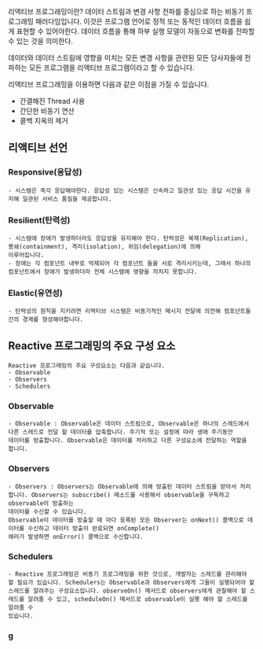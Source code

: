 리액티브 프로그래밍이란?
데이터 스트림과 변경 사항 전파를 중심으로 하는 비동기 프로그래밍  패러다임입니다.
이것은 프로그램 언어로 정적 또는 동적인 데이터 흐름을 쉽게 표현할 수 있어야한다.
데이터 흐름을 통해 하부 실행 모델이 자동으로 변화를 전파할 수 있는 것을 의미한다.

데이터와 데이터 스트림에 영향을 미치는 모든 변경 사항을 관련된 모든 당사자들에
전파하는 모든 프로그램을 리액티브 프로그램이라고 할 수 있습니다.

리액티브 프로그래밍을 이용하면 다음과 같은 이점을 가질 수 있습니다.
- 간결해진 Thread 사용
- 간단한 비동기 연산
- 콜백 지옥의 제거

## 리액티브 선언

### Responsive(응답성)

    - 시스템은 즉각 응답해야한다. 응답성 있는 시스템은 신속하고 일관성 있는 응답 시간을 유지해 일관된 서비스 품질을 제공합니다.

### Resilient(탄력성)
    - 시스템에 장애가 발생하더라도 응답성을 유지해야 한다. 탄력성은 복제(Replication), 봉쇄(containment), 격리(isolation), 위임(delegation)에 의해
    이루어집니다.
    - 장애는 각 컴포넌트 내부로 억제되어 각 컴포넌트 들을 서로 격리시키는데, 그래서 하나의 컴포넌트에서 장애가 발생하더라 전체 시스템에 영향을 끼치지 못합니다.

### Elastic(유연성)
    - 탄력성의 원칙을 지키려면 리액티브 시스템은 비동기적인 메시지 전달에 의전해 컴포넌트들 간의 경계를 형성해야합니다.




## Reactive 프로그래밍의 주요 구성 요소
    Reactive 프로그래밍의 주요 구성요소는 다음과 같습니다.
    - Observable
    - Observers
    - Schedulers

### Observable
    - Observable : Observable은 데이터 스트림으로, Observable은 하나의 스레드에서 다른 스레드로 전달 할 데이터를 압축합니다. 주기적 또는 설정에 따라 생애 주기동안
    데이터를 방출합니다. Observable은 데이터를 처리하고 다른 구성요소에 전달하는 역할을 합니다.

### Observers
    - Observers : Observers는 Observable에 의해 방출된 데이터 스트림을 받아서 처리합니다. Observers는 subscribe() 메소드를 사용해서 observable을 구독하고 observable이 방출하는
    데이터를 수신할 수 있습니다.
    Observable이 데이터를 방출할 때 마다 등록된 모든 Observer는 onNext() 콜백으로 데이터를 수신하고 데이터 방출이 완료되면 onComplete()
    에러가 발생하면 onError() 콜백으로 수신합니다.

### Schedulers
    - Reactive 프로그래밍은 비동기 프로그래밍을 위한 것으로, 개발자는 스레드를 관리해야 할 필요가 있습니다. Schedulers는 Observable과 Observers에게 그들이 실행되어야 할
    스레드를 알려주는 구성요소입니다. observeOn() 메서드로 observers에게 관찰해야 할 스레드를 알려줄 수 있고, scheduleOn() 메서드로 observable이 실행 해야 할 스레드를 알려줄 수
    있습니다.

    
### g
